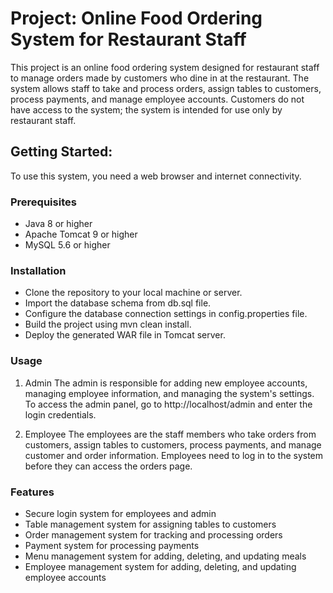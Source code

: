 # Project: Online Food Ordering System for Restaurant Staff
This project is an online food ordering system designed for restaurant staff to manage orders made by customers who dine in at the restaurant. The system allows staff to take and process orders, assign tables to customers, process payments, and manage employee accounts. Customers do not have access to the system; the system is intended for use only by restaurant staff.

## Getting Started:

To use this system, you need a web browser and internet connectivity.

### Prerequisites
+ Java 8 or higher
+ Apache Tomcat 9 or higher
+ MySQL 5.6 or higher
### Installation
+ Clone the repository to your local machine or server.
+ Import the database schema from db.sql file.
+ Configure the database connection settings in config.properties file.
+ Build the project using mvn clean install.
+ Deploy the generated WAR file in Tomcat server.
### Usage
1. Admin
The admin is responsible for adding new employee accounts, managing employee information, and managing the system's settings. To access the admin panel, go to http://localhost/admin and enter the login credentials.

2. Employee
The employees are the staff members who take orders from customers, assign tables to customers, process payments, and manage customer and order information. Employees need to log in to the system before they can access the orders page.

### Features
+ Secure login system for employees and admin
+ Table management system for assigning tables to customers
+ Order management system for tracking and processing orders
+ Payment system for processing payments
+ Menu management system for adding, deleting, and updating meals
+ Employee management system for adding, deleting, and updating employee accounts

